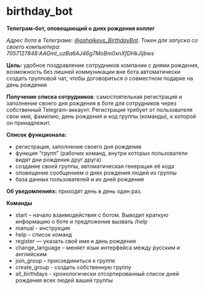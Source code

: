 # birthday_bot
**Телеграм-бот, оповещающий о днях рождения коллег**

*Адрес бота в Телеграме: [@ashaikeus_BirthdayBot](https://t.me/ashaikeus_BirthdayBot)*.
*Токен для запуска со своего компьютера: 7057127848:AAGmt_uzBa6AJ46g7MoBm0xnXfDHkJIjbws*


**Цель:**
удобное поздравление сотрудников компании с днями рождения, возможность без лишней коммуникации вне бота автоматически создать групповой чат, чтобы договориться о совместном подарке на день рождения

**Получение списка сотрудников**: самостоятельная регистрация и заполнение своего дня рождения в боте для сотрудников через собственный Telegram-аккаунт.
Регистрация требует от пользователя свои имя, фамилию, день рождения и код группы (команды), к которой он принадлежит.

**Список функционала:**
- регистрация, заполнение своего дня рождения
- функция “групп” (рабочих команд, внутри которых пользователи видят дни рождения друг друга)
- создание своей группы, автоматическая генерация её кода
- оповещение сообщением о днях рождения людей из группы
- база данных пользователей и их дней рождения

**Об уведомлениях:** приходят день в день один раз.

**Команды**
* start – начало взаимодействия с ботом. Выводит краткую информацию о боте и предложение вызвать /help
* manual - инструкция
* help – список команд
* register — указать своё имя и день рождения
* change_language – меняет язык интерфейса между русским и английским
* join_group – присоединиться к группе
* create_group - создать собственную группу
* all_birthdays - хронологически отсортированный список дней рождения всех людей вашей группы